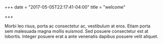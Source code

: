 +++
date = "2017-05-05T22:17:41-04:00"
title = "welcome"

+++

Morbi leo risus, porta ac consectetur ac, vestibulum at eros. Etiam porta sem malesuada magna mollis euismod. Sed posuere consectetur est at lobortis. Integer posuere erat a ante venenatis dapibus posuere velit aliquet.